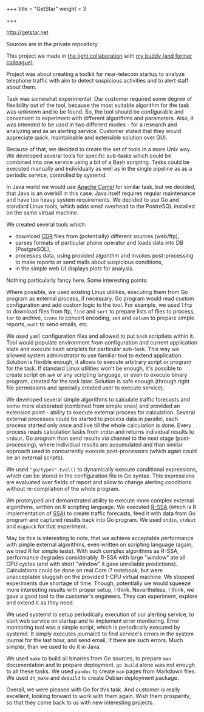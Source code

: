 +++
title = "GetStar"
weight = 3

+++

<http://getstar.net>

Sources are in the private repository.

This project we made in [the tight
collaboration](https://bitbucket.org/spooning/) with [my buddy (and former
colleague)](https://ru.linkedin.com/in/ustinovandrey).

Project was about creating a toolkit for near-telecom startup to analyze
telephone traffic with aim to detect suspicious activities and to alert staff
about them.

Task was somewhat experimental. Our customer required some degree of
flexibility out of the tool, because the most suitable algorithm for the task
was unknown and to be found. So, the tool should be configurable and convenient
to experiment with different algorithms and parameters. Also, it was intended
to be used in two different modes - for a research and analyzing and as an
alerting service. Customer stated that they would appreciate quick,
maintainable and extensible solution over GUI.

Because of that, we decided to create the set of tools in a more Unix way.  We
developed several tools for specific sub-tasks which could be combined into one
service using a bit of a Bash scripting. Tasks could be executed manually and
individually as well as in the single pipeline as as a periodic service,
controlled by systemd.

In Java world we would use [Apache Camel](http://camel.apache.org/) for similar
task, but we decided, that Java is an overkill in this case. Java itself
requires regular maintenance and have too heavy system requirements.  We
decided to use Go and standard Linux tools, which adds small overhead to the
PostreSQL installed on the same virtual machine.

We created several tools which:

- download [CDR](https://en.wikipedia.org/wiki/Call_detail_record) files from
  (potentially) different sources (web/ftp),
- parses formats of particular phone operator and loads data into DB (PostgreSQL),
- processes data, using provided algorithm and invokes post-processing to make
  reports or send mails about suspicious conditions,
- in the simple web UI displays plots for analysis.

Nothing particularly fancy here. Some interesting points:

Where possible, we used existing Linux utilities, executing them from Go
program as external process, if necessary. Go program would read custom
configuration and add custom logic to the tool. For example, we used `lftp` to
download files from ftp, `find` and `sort`  to prepare lists of files to
process, `tar` to archive, `iconv` to convert encoding, `sed` and `column` to
prepare simple reports, `mutt` to send emails, etc.

We used `yaml` configuration files and allowed to put `bash` scriptlets within
it. Tool would populate environment from configuration and current application
state and execute bash scriplets for particular sub-task. This way we allowed
system administrator to use familiar tool to extend application.  Solution is
flexible enough, it allows to execute arbitrary script or program for the task.
If standard Linux utilities won't be enough, it's possible to create script on
`awk` or any scripting language, or even to execute binary program, created for
the task later. Solution is safe enough (through right file permissions and
specially created user to execute service).

We developed several simple algorithms to calculate traffic forecasts and some
more elaborated (combined from simple ones) and provided an extension point -
ability to execute external process for calculation. Several external processes
could be started to process data in parallel, each process started only once
and live till the whole calculation is done. Every process reads calculation
tasks from `stdin` and returns individual results to `stdout`. Go program than
send results via channel to the next stage (post-processing), where individual
results are accumulated and than similar approach used to concurrently execute
post-processors (which again could be an external scripts).

We used `"go/types".Eval()` to dynamically execute conditional expressions,
which can be stored in the configuration file in Go syntax. This expressions
are evaluated over fields of report and allow to change alerting conditions
without re-compilation of the whole program.

We prototyped and demonstrated ability to execute more complex external
algorithms, written on R scripting language. We executed
[R-SSA](https://cran.r-project.org/web/packages/Rssa/index.html) (which is R
implementation of
[SSA](https://en.wikipedia.org/wiki/Singular_spectrum_analysis)) to create
traffic forecasts, feed it with data from Go program and captured results back
into Go program. We used `stdin`, `stdout` and `msgpack` for that experiment.

May be this is interesting to note, that we achieve acceptable performance with
simple external algorithms, even written on scripting language (again, we tried
R for simple tests). With such complex algorithms as R-SSA, performance
degrades considerably.  R-SSA with large "window" ate all CPU cycles (and with
short "window" it gave unreliable predictions). Calculations could be done on
real Core i7 notebook, but were unacceptable sluggish on the provided 1-CPU
virtual machine. We stopped experiments due shortage of time. Though,
potentially we would squeeze more interesting results with proper setup, I
think. Nevertheless, I think, we gave a good tool to the customer's engineers.
They can experiment, explore and extend it as they need.

We used systemd to setup periodically execution of our alerting service, to 
start web service on startup and to implement error monitoring. Error monitoring
tool was a simple script, which is periodically executed by systemd. It simply
executes journalctl to find service's errors in the system journal for the last
hour, and send email, if there are such errors. Much simpler, than we used to
do it in Java.

We used `make` to build all binaries from Go sources, to prepare `man`
documentation and to prepare deployment. `go build` alone was not enough to all
these tasks. We used `pandoc` to create `man` pages from Markdown files. We used
`dh_make` and `debuild` to create Debian deployment package.

Overall, we were pleased with Go for this task. And customer is really excellent,
looking forward to work with them again. Wish them prosperity, so that they 
come back to us with new interesting projects.

